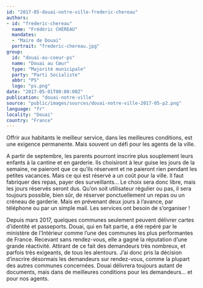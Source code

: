 ```yaml
---
id: "2017-05-douai-notre-ville-frederic-chereau"
authors:
- id: "frederic-chereau"
  name: "Frédéric CHÉREAU"
  mandates: 
  - "Maire de Douai"
  portrait: "frederic-chereau.jpg"
group:
  id: "douai-au-coeur-ps"
  name: "Douai au Cœur"
  type: "Majorité municipale"
  party: "Parti Socialiste"
  abbr: "PS"
  logo: "ps.png"
date: "2017-05-01T00:00:00Z"
publication: "douai-notre-ville"
source: "public/images/sources/douai-notre-ville-2017-05-p2.png"
language: "fr"
locality: "Douai"
country: "France"
---
```


Offrir aux habitants le meilleur service, dans les meilleures conditions, est une exigence permanente. Mais souvent un défi pour les agents de la ville.

A partir de septembre, les parents pourront inscrire plus souplement leurs enfants à la cantine et en garderie. Ils choisiront à leur guise les jours de la semaine, ne paieront que ce qu’ils réservent et ne paieront rien pendant les petites vacances. Mais ce qui est réservé a un coût pour la ville. Il faut fabriquer des repas, payer des surveillants… Le choix sera donc libre, mais les jours réservés seront dus. Qu’on soit utilisateur régulier ou pas, il sera toujours possible, bien sûr, de réserver ponctuellement un repas ou un créneau de garderie. Mais en prévenant deux jours à l’avance, par téléphone ou par un simple mail. Les services ont besoin de s’organiser !

Depuis mars 2017, quelques communes seulement peuvent délivrer cartes d’identité et passeports. Douai, qui en fait partie, a été repéré par le ministère de l’Intérieur comme l’une des communes les plus performantes de France. Recevant sans rendez-vous, elle a gagné la réputation d’une grande réactivité. Attirant de ce fait des demandeurs très nombreux, et parfois très exigeants, de tous les alentours. J’ai donc pris la décision d’inscrire désormais les demandeurs sur rendez-vous, comme la plupart des autres communes concernées. Douai délivrera toujours autant de documents, mais dans de meilleures conditions pour les demandeurs… et pour nos agents.
